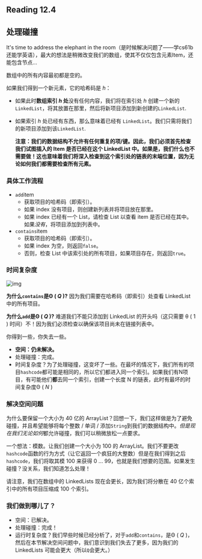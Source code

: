## Reading 12.4

## 处理碰撞

It's time to address the elephant in the room（是时候解决问题了——学cs61b还能学英语），最大的想法是稍微改变我们的数组，使其不仅仅包含元素Item，还能包含节点...

数组中的所有内容最初都是空的。

如果我们得到一个新元素，它的哈希码是 $h$：

- 如果此时**数组索引 $h$ 处**没有任何内容，我们将在索引处 $h$ 创建一个新的`LinkedList`，将其放置在那里，然后将新项目添加到新创建的`LinkedList`.

- 如果索引 $h$ 处已经有东西，那么意味着已经有  `LinkedList`。我们只需将我们的新项目添加到该`LinkedList`. 

  **注意：我们的数据结构不允许有任何重复的项/键。因此，我们必须首先检查我们试图插入的 Item 是否已经在这个 LinkedList 中。如果是，我们什么也不需要做！这也意味着我们将深入检查到这个索引处的链表的末端位置，因为无论如何我们都需要检查所有元素。**

### 具体工作流程

- `add`item
  - 获取项目的哈希码（即索引）。
  - 如果 index 没有项目，则创建新列表并将项目放在那里。
  - 如果 index 已经有一个 List，请检查 List 以查看 item 是否已经在其中。如果*没有*，将项目添加到列表中。
- `contains`item
  - 获取项目的哈希码（即索引）。
  - 如果 index 为空，则返回`false`。
  - 否则，检查 List 中该索引处的所有项目，如果项目存在，则返回`true`。

### 时间复杂度

![img](https://joshhug.gitbooks.io/hug61b/content/assets/Screen%20Shot%202019-03-08%20at%201.19.34%20PM.png)

**为什么`contains`是Θ ( *Q* )?**
因为我们需要在哈希码（即索引）处查看 LinkedList 中的所有项目。

**为什么`add`是Θ ( *Q* )?**
难道我们不能只添加到 LinkedList 的开头吗（这只需要 θ ( 1 ) 时间）不！因为我们必须检查以确保该项目尚未在链接列表中。

你得到一些，你失去一些。

- **空间：仍未解决。**
- 处理碰撞：完成。
- 时间复杂度？为了处理碰撞，这变坏了一些。在最坏的情况下，我们所有的项目`hashcode`都可能是相同的，所以它们都进入同一个索引。如果我们有N项目，有可能他们**都**去同一个索引，创建一个长度 N 的链表，此时有最坏的时间复杂度Θ ( *N* )

### 解决空间问题

为什么要保留一个大小为 40 亿的 ArrayList？回想一下，我们这样做是为了避免碰撞，并且希望能够将每个整数 / 单词 / 添加`String`到我们的数据结构中。*但是现在我们无论如何*都允许碰撞，我们可以稍微放松一点要求。

一个想法：模数。让我们创建一个大小为 100 的 ArrayList。我们不要更改`hashcode`函数的行为方式（让它返回一个疯狂的大整数）但是在我们得到之后`hashcode`，我们将取其模 100 来获得 0 … 99，也就是我们想要的范围。如果发生碰撞？没关系，我们知道怎么处理！

请注意，我们在数组中的 LinkedLists 现在会更长，因为我们将分散在 40 亿个索引中的所有项目压缩成 100 个索引。

### 我们做到哪儿了？

- 空间：已解决。
- 处理碰撞：完成！
- 运行时复杂度？我们早些时候已经分析了，对于`add`和`contains`，是Θ ( *Q* )，然后在本节解决空间问题中，我们意识到我们失去了更多，因为我们的 LinkedLists 可能会更大（所以`Q`会更大。）